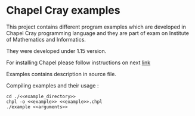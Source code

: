 # Chapel Cray examples

This project contains different program examples which are developed in Chapel Cray programming language and they are part of exam on Institute of Mathematics and Informatics.

They were developed under 1.15 version.

For installing Chapel please follow instructions on next [link](https://chapel-lang.org/docs/1.15/usingchapel/QUICKSTART.html)

Examples contains description in source file.

Compiling examples and their usage :
```
cd ./<<example_directory>>
chpl -o <<example>> <<example>>.chpl
./example <<arguments>>
```